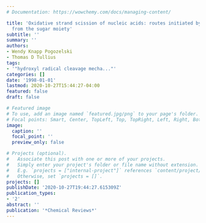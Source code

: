 ```yaml
---
# Documentation: https://wowchemy.com/docs/managing-content/

title: 'Oxidative strand scission of nucleic acids: routes initiated by hydrogen abstraction
  from the sugar moiety'
subtitle: ''
summary: ''
authors:
- Wendy Knapp Pogozelski
- Thomas D Tullius
tags:
- '"hydroxyl radical cleavage mecha..."'
categories: []
date: '1998-01-01'
lastmod: 2020-10-27T15:44:27-04:00
featured: false
draft: false

# Featured image
# To use, add an image named `featured.jpg/png` to your page's folder.
# Focal points: Smart, Center, TopLeft, Top, TopRight, Left, Right, BottomLeft, Bottom, BottomRight.
image:
  caption: ''
  focal_point: ''
  preview_only: false

# Projects (optional).
#   Associate this post with one or more of your projects.
#   Simply enter your project's folder or file name without extension.
#   E.g. `projects = ["internal-project"]` references `content/project/deep-learning/index.md`.
#   Otherwise, set `projects = []`.
projects: []
publishDate: '2020-10-27T19:44:27.615309Z'
publication_types:
- '2'
abstract: ''
publication: '*Chemical Reviews*'
---
```

